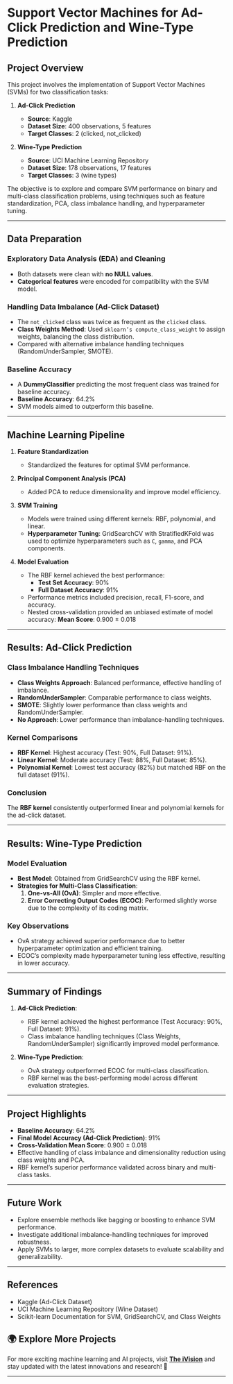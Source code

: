 # Support Vector Machines for Ad-Click Prediction and Wine-Type Prediction

## Project Overview
This project involves the implementation of Support Vector Machines (SVMs) for two classification tasks:

1. **Ad-Click Prediction**
   - **Source**: Kaggle
   - **Dataset Size**: 400 observations, 5 features
   - **Target Classes**: 2 (clicked, not_clicked)

2. **Wine-Type Prediction**
   - **Source**: UCI Machine Learning Repository
   - **Dataset Size**: 178 observations, 17 features
   - **Target Classes**: 3 (wine types)

The objective is to explore and compare SVM performance on binary and multi-class classification problems, using techniques such as feature standardization, PCA, class imbalance handling, and hyperparameter tuning.

---

## Data Preparation

### Exploratory Data Analysis (EDA) and Cleaning
- Both datasets were clean with **no NULL values**.
- **Categorical features** were encoded for compatibility with the SVM model.

### Handling Data Imbalance (Ad-Click Dataset)
- The `not_clicked` class was twice as frequent as the `clicked` class.
- **Class Weights Method**: Used `sklearn’s compute_class_weight` to assign weights, balancing the class distribution.
- Compared with alternative imbalance handling techniques (RandomUnderSampler, SMOTE).

### Baseline Accuracy
- A **DummyClassifier** predicting the most frequent class was trained for baseline accuracy.
- **Baseline Accuracy**: 64.2%
- SVM models aimed to outperform this baseline.

---

## Machine Learning Pipeline
1. **Feature Standardization**
   - Standardized the features for optimal SVM performance.

2. **Principal Component Analysis (PCA)**
   - Added PCA to reduce dimensionality and improve model efficiency.

3. **SVM Training**
   - Models were trained using different kernels: RBF, polynomial, and linear.
   - **Hyperparameter Tuning**: GridSearchCV with StratifiedKFold was used to optimize hyperparameters such as `C`, `gamma`, and PCA components.

4. **Model Evaluation**
   - The RBF kernel achieved the best performance:
     - **Test Set Accuracy**: 90%
     - **Full Dataset Accuracy**: 91%
   - Performance metrics included precision, recall, F1-score, and accuracy.
   - Nested cross-validation provided an unbiased estimate of model accuracy: **Mean Score**: 0.900 ± 0.018

---

## Results: Ad-Click Prediction

### Class Imbalance Handling Techniques
- **Class Weights Approach**: Balanced performance, effective handling of imbalance.
- **RandomUnderSampler**: Comparable performance to class weights.
- **SMOTE**: Slightly lower performance than class weights and RandomUnderSampler.
- **No Approach**: Lower performance than imbalance-handling techniques.

### Kernel Comparisons
- **RBF Kernel**: Highest accuracy (Test: 90%, Full Dataset: 91%).
- **Linear Kernel**: Moderate accuracy (Test: 88%, Full Dataset: 85%).
- **Polynomial Kernel**: Lowest test accuracy (82%) but matched RBF on the full dataset (91%).

### Conclusion
The **RBF kernel** consistently outperformed linear and polynomial kernels for the ad-click dataset.

---

## Results: Wine-Type Prediction

### Model Evaluation
- **Best Model**: Obtained from GridSearchCV using the RBF kernel.
- **Strategies for Multi-Class Classification**:
  1. **One-vs-All (OvA)**: Simpler and more effective.
  2. **Error Correcting Output Codes (ECOC)**: Performed slightly worse due to the complexity of its coding matrix.

### Key Observations
- OvA strategy achieved superior performance due to better hyperparameter optimization and efficient training.
- ECOC’s complexity made hyperparameter tuning less effective, resulting in lower accuracy.

---

## Summary of Findings

1. **Ad-Click Prediction**:
   - RBF kernel achieved the highest performance (Test Accuracy: 90%, Full Dataset: 91%).
   - Class imbalance handling techniques (Class Weights, RandomUnderSampler) significantly improved model performance.

2. **Wine-Type Prediction**:
   - OvA strategy outperformed ECOC for multi-class classification.
   - RBF kernel was the best-performing model across different evaluation strategies.

---

## Project Highlights
- **Baseline Accuracy**: 64.2%
- **Final Model Accuracy (Ad-Click Prediction)**: 91%
- **Cross-Validation Mean Score**: 0.900 ± 0.018
- Effective handling of class imbalance and dimensionality reduction using class weights and PCA.
- RBF kernel’s superior performance validated across binary and multi-class tasks.

---

## Future Work
- Explore ensemble methods like bagging or boosting to enhance SVM performance.
- Investigate additional imbalance-handling techniques for improved robustness.
- Apply SVMs to larger, more complex datasets to evaluate scalability and generalizability.

---

## References
- Kaggle (Ad-Click Dataset)
- UCI Machine Learning Repository (Wine Dataset)
- Scikit-learn Documentation for SVM, GridSearchCV, and Class Weights

## 🌍 Explore More Projects  
For more exciting machine learning and AI projects, visit **[The iVision](https://theivision.wordpress.com/)** and stay updated with the latest innovations and research! 🚀  

---
